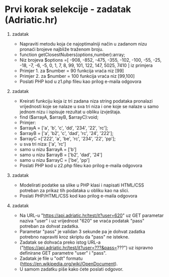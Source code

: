 
# Prvi korak selekcije - zadatak (Adriatic.hr)

1. zadatak

    * Napraviti metodu koja će najoptimalniji način u zadanom nizu pronaći brojeve najbliže traženom broju.
    * function getClosestNubers($options,$number):array;
    * Niz brojeva $options =[ -908, -852, -475, -355, -102, -100, -55, -25, -18, -7, -6, -5, 0, 1, 7, 8, 99, 101, 122, 147, 5025, 7410 ] iz primjera
    * Primjer 1. za $number = 90 funkcija vraća niz [99]
    * Primjer 2. za $number = 100 funkcija vraća niz [99,100]
    * Poslati PHP kod u z1.php fileu kao prilog e-maila odgovora

2. zadatak

    * Kreirati funkciju koja iz tri zadana niza string podataka pronalazi vrijednosti koje se nalaze u sva tri niza i one koje se nalaze u samo jednom nizu i ispisuje rezultat u obliku izvještaja.
    * find ($arrayA, $arrayB, $arrayC):void;
    * Primjer:
    * $arrayA = ['a', 'b', 'c', 'dd', '234', '22', 'rc'];
    * $arrayB = ['a', 'b2', 'c', 'dad', 'rc', '24', '222'];
    * $arrayC =['222', 'a', 'be', 'rc', '234', '22', 'pp'];
    * u sva tri niza: ['a', 'rc']
    * samo u nizu $arrayA = ['b']
    * samo u nizu $arrayB = ['b2', 'dad', '24']
    * samo u nizu $arrayC = ['be', 'pp']
    * Poslati PHP kod u z2.php fileu kao prilog e-maila odgovora

3. zadatak

   * Modelirati podatke sa slike u PHP klasi i napisati HTML/CSS potreban za prikaz tih podataka u obliku kao na slici.
   * Poslati PHP/HTML/CSS kod kao prilog e-maila odgovora

4. zadatak
   
   * Na URL-u "https://api.adriatic.hr/test/it?user=620" uz GET parametar naziva "user" i uz vrijednost "620" se vraća podatak "pass" potreban za dohvat zadatka.
   * Parametar "pass" je validan 3 sekunde pa je dohvat zadatka potrebno napraviti kroz skriptu da "pass" ne istekne.
   * Zadatak se dohvaća preko istog URL-a ("https://api.adriatic.hr/test/it?user=???&pass=???") uz ispravno definirane GET parametre "user" i "pass".
   * Zadatak je file u "odt" formatu (https://en.wikipedia.org/wiki/OpenDocument).
   * U samom zadatku piše kako ćete poslati odgovor.
